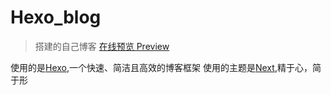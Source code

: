 # Hexo_blog

> 搭建的自己博客 <a href="http://bolg.ryoui.me" target="_blank">在线预览 Preview</a>

使用的是<a href="https://hexo.io/" target="_blank">Hexo</a>,一个快速、简洁且高效的博客框架
使用的主题是<a href="https://github.com/iissnan/hexo-theme-next" target="_blank">Next</a>,精于心，简于形
